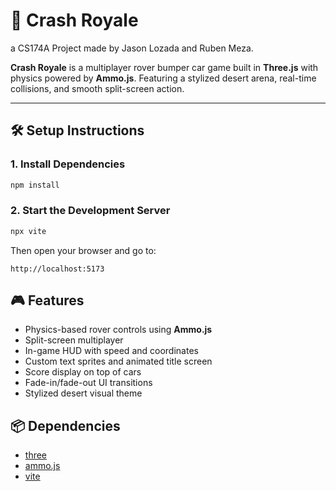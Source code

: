 # 🚗 Crash Royale

a CS174A Project made by Jason Lozada and Ruben Meza.

**Crash Royale** is a multiplayer rover bumper car game built in **Three.js** with physics powered by **Ammo.js**. Featuring a stylized desert arena, real-time collisions, and smooth split-screen action.


---

## 🛠 Setup Instructions

### 1. Install Dependencies

```bash
npm install
```

### 2. Start the Development Server
```bash
npx vite
```
Then open your browser and go to:
```arduino
http://localhost:5173
```

## 🎮 Features

- Physics-based rover controls using **Ammo.js**
- Split-screen multiplayer
- In-game HUD with speed and coordinates
- Custom text sprites and animated title screen
- Score display on top of cars
- Fade-in/fade-out UI transitions
- Stylized desert visual theme

## 📦 Dependencies

- [three](https://threejs.org/)
- [ammo.js](https://github.com/kripken/ammo.js/)
- [vite](https://vitejs.dev/)
